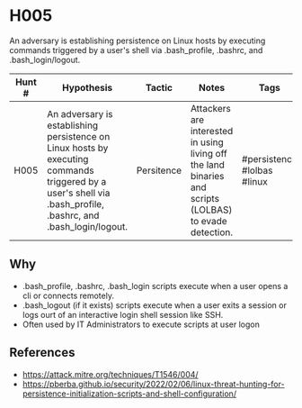 # H005
An adversary is establishing persistence on Linux hosts by executing commands triggered by a user's shell via .bash_profile, .bashrc, and .bash_login/logout. 

| Hunt # | Hypothesis                                                                 | Tactic           | Notes                                   | Tags                                   |
|--------------|----------------------------------------------------------------------------|------------------|-----------------------------------------|----------------------------------------|
| H005        | An adversary is establishing persistence on Linux hosts by executing commands triggered by a user's shell via .bash_profile, .bashrc, and .bash_login/logout.   | Persitence | Attackers are interested in using living off the land binaries and scripts (LOLBAS) to evade detection. | #persistence #lolbas #linux      |

## Why

- .bash_profile, .bashrc, .bash_login scripts execute when a user opens a cli or connects remotely. 
- .bash_logout (if it exists) scripts execute when a user exits a session or logs ourt of an interactive login shell session like SSH. 
-  Often used by IT Administrators to execute scripts at user logon

## References

- https://attack.mitre.org/techniques/T1546/004/
- https://pberba.github.io/security/2022/02/06/linux-threat-hunting-for-persistence-initialization-scripts-and-shell-configuration/
